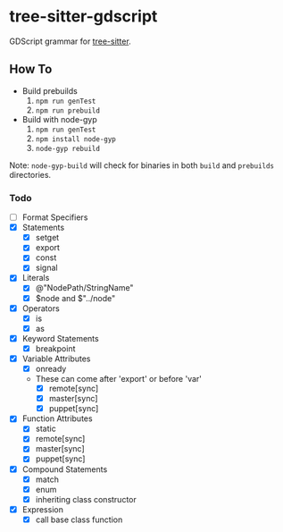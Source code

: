 tree-sitter-gdscript
==================

GDScript grammar for [tree-sitter][].

## How To

- Build prebuilds
  1. `npm run genTest`
  2. `npm run prebuild`
- Build with node-gyp
  1. `npm run genTest`
  2. `npm install node-gyp`
  3. `node-gyp rebuild`

Note: `node-gyp-build` will check for binaries in both `build` and `prebuilds`
directories.

### Todo

- [ ] Format Specifiers
- [X] Statements
  - [X] setget
  - [X] export
  - [X] const
  - [X] signal
- [X] Literals
  - [X] @"NodePath/StringName"
  - [X] $node and $"../node"
- [X] Operators
  - [X] is
  - [X] as
- [X] Keyword Statements
  - [X] breakpoint
- [X] Variable Attributes
  - [X] onready
  - These can come after 'export' or before 'var'
    - [X] remote[sync]
    - [X] master[sync]
    - [X] puppet[sync]
- [X] Function Attributes
  - [X] static
  - [X] remote[sync]
  - [X] master[sync]
  - [X] puppet[sync]
- [X] Compound Statements
  - [X] match
  - [X] enum
  - [X] inheriting class constructor
- [X] Expression
  - [X] call base class function

[tree-sitter]: https://github.com/tree-sitter/tree-sitter
